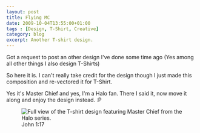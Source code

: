```yaml
---
layout: post
title: Flying MC
date: 2009-10-04T13:55:00+01:00
tags : [Design, T-Shirt, Creative]
category: blog
excerpt: Another T-shirt design.
---
```

Got a request to post an other design I've done some time ago (Yes among all other things I also design T-Shirts)

So here it is. I can't really take credit for the design though I just made this composition and re-vectored it for T-Shirt.

Yes it's Master Chief and yes, I'm a Halo fan. There I said it, now move it along and enjoy the design instead. :P

<div>
<figure>
	<img src="../../../../assets/posts/2009/october/flying-mc/T-master_chief.jpg" alt="Full view of the T-shirt design featuring Master Chief from the Halo series.">
	<figcaption>John 1:17</figcaption>
</figure>
</div>
